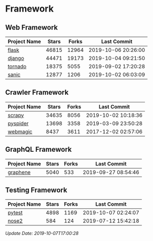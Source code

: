 # Framework

## Web Framework

| Project Name | Stars | Forks | Last Commit |
| ------------ | ----- | ----- | ----------- |
| [flask](https://github.com/pallets/flask) | 46815 | 12964 | 2019-10-06 20:26:00 |
| [django](https://github.com/django/django) | 44471 | 19173 | 2019-10-04 09:21:50 |
| [tornado](https://github.com/tornadoweb/tornado) | 18375 | 5055 | 2019-09-02 17:20:28 |
| [sanic](https://github.com/huge-success/sanic) | 12877 | 1206 | 2019-10-02 06:03:09 |

## Crawler Framework

| Project Name | Stars | Forks | Last Commit |
| ------------ | ----- | ----- | ----------- |
| [scrapy](https://github.com/scrapy/scrapy) | 34635 | 8056 | 2019-10-02 10:18:36 |
| [pyspider](https://github.com/binux/pyspider) | 13698 | 3358 | 2019-03-09 23:50:28 |
| [webmagic](https://github.com/code4craft/webmagic) | 8437 | 3611 | 2017-12-02 02:57:06 |

## GraphQL Framework

| Project Name | Stars | Forks | Last Commit |
| ------------ | ----- | ----- | ----------- |
| [graphene](https://github.com/graphql-python/graphene) | 5040 | 533 | 2019-09-27 08:54:46 |

## Testing Framework

| Project Name | Stars | Forks | Last Commit |
| ------------ | ----- | ----- | ----------- |
| [pytest](https://github.com/pytest-dev/pytest) | 4898 | 1169 | 2019-10-07 02:24:07 |
| [nose2](https://github.com/nose-devs/nose2) | 584 | 124 | 2019-07-12 15:42:18 |

*Update Date: 2019-10-07T17:00:28*